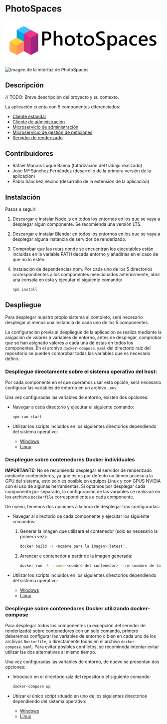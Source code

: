 # PhotoSpaces

<p align="center">
<img src="./img/logo.png""/>
</p>

![Imagen de la interfaz de PhotoSpaces](./img/user-interface.png)

## Descripción
// TODO: Breve descripción del proyecto y su contexto.

La aplicación cuenta con 5 componentes diferenciados:
- [Cliente estándar](./cliente-estandar)
- [Cliente de administración](./cliente-admin)
- [Microservicio de administración](./microservicio-administracion)
- [Microservicio de gestión de peticiones](./microservicio-gestion-peticiones)
- [Servidor de renderizado](./servidor-renderizado)

## Contribuidores
- Rafael Marcos Luque Baena (tutorización del trabajo realizado)
- Jose Mª Sánchez Fernández (desarrollo de la primera versión de la aplicación)
- Pablo Sánchez Vecino (desarrollo de la extensión de la aplicación)

## Instalación
Pasos a seguir:
1. Descargar e instalar [Node.js](https://nodejs.org/en/download) en todos los entornos en los que se vaya a desplegar algún componente. Se recomienda una versión LTS.
2. Descargar e instalar [Blender](https://www.blender.org/download/) en todos los entornos en los que se vaya a desplegar alguna instancia de servidor de renderizado. 
3. Comprobar que las rutas donde se encuentran los ejecutables están incluidas en la variable PATH decada entorno y añadirlas en el caso de que no lo estén.
3. Instalación de dependencias npm. Por cada uno de los 5 directorios correspondientes a los componentes mencionados anteriormente, abrir una consola en esta y ejecutar el siguiente comando:

    ```bash
    npm install
    ```


## Despliegue
Para desplegar nuestro propio sistema al completo, será necesario desplegar al menos una instancia de cada uno de los 5 componentes.

La configuración previa al despliegue de la aplicación se realiza mediante la asigación de valores a variables de entorno, antes de desplegar, comprobar que se han asignado valores a cada una de estas en todos los componentes. En el archivo `docker-compose.yaml` del directorio raíz del repositorio se pueden comprobar todas las variables que es necesario definir.

### Despliegue directamente sobre el sistema operativo del host: 
Por cada componente en el que queramos usar esta opción, será necesario configurar las variables de entorno en un archivo `.env`.

Una vez configuradas las variables de entorno, existen dos opciones:

- Navegar a cada directorio y ejecutar el siguiente comando:

    ```bash
    npm run start
    ```
- Utilizar los scripts incluidos en los siguientes directorios dependiendo del sistema operativo:
    - [Windows](./scripts/windows/host) 
    - [Linux](./scripts/linux/host)

### Despliegue sobre contenedores Docker individuales
**IMPORTANTE:** No se recomienda desplegar el servidor de renderizado mediante contenedores, ya que estos por defecto no tienen acceso a la GPU del sistema, esto solo es posible en equipos Linux y con GPUS NVIDIA con el uso de algunas herramientas.
Si optamos por desplegar cada componente por separado, la configuración de las variables se realizará en los archivos `Dockerfile` correspondientes a cada componente.

De nuevo, tenemos dos opciones a la hora de desplegar tras configurarlas:

- Navegar al directorio de cada componente y ejecutar los siguiente comandos:

    1. Generar la imagen que utilizará el contenedor (solo es necesario la primera vez): 

        ```bash
        docker build -t <nombre para la imagen>:latest .
        ```

    2. Arrancar e contenedor a partir de la imagen generada:

        ```bash
        docker run -t --name <nombre del contenedor> --rm <nombre de la imagen generada>:latest
        ```
- Utilizar los scripts incluidos en los siguientes directorios dependiendo del sistema operativo:
    - [Windows](./scripts/windows/docker) 
    - [Linux](./scripts/linux/docker)

### Despliegue sobre contenedores Docker utilizando docker-compose
Para desplegar todos los componentes (a excepción del servidor de renderizado) sobre contenedores con un solo comando, primero deberemos configurar las variables de entorno o bien en cada uno de los archivos `Dockerfile`, o  directamente todas en el archivo `docker-compose.yaml`. Para evitar posibles conflictos, se recomineda intentar evitar utilizar las dos alternativas al mismo tiempo.

Una vez configuradas las variables de entorno, de nuevo se presentan dos opciones:

- Introducir en el directorio raíz del repositorio el siguiente comando:

    ```bash
    docker-compose up
    ```


- Utiizar el único script situado en uno de los siguientes directorios dependiendo del sistema operativo: 
    - [Windows](./scripts/windows/docker/docker-compose) 
    - [Linux](./scripts/linux/docker/docker-compose)